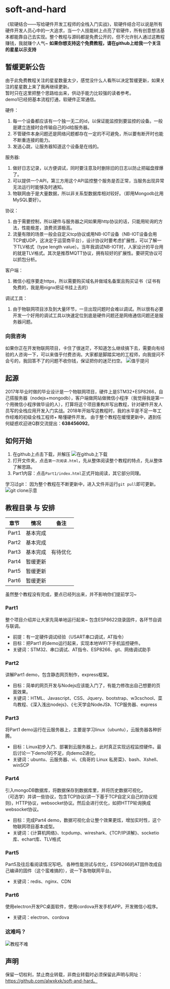 # soft-and-hard
《软硬结合——写给硬件开发工程师的全栈入门实战》，软硬件结合可以说是所有硬件开发人员心中的一大追求，当一个人技能树上点亮了软硬件，所有创意想法基本都能靠自己去实现。整个教程与源码都是免费公开的，但不允许别人通过这教程赚钱，我就赚个人气~ __如果你想支持这个免费教程，请在github上给我一个关注的星星以示支持__

## 暂缓更新公告
由于此免费教程关注的星星数量太少，感觉没什么人看所以决定暂缓更新，如果关注的星星数上来了我再继续更新。  
暂时只在这里把整个思路给出来，供动手能力比较强的读者参考。  
demo1已经把基本流程打通，软硬件正常通信。  

硬件：
1. 每一个设备都应该有一个独一无二的id，以保证能监控到要监控的设备。一般是建立连接时会传输自己的id给服务器。
2. 不管硬件本身问题还是网络问题都存在一定的不可避免，所以要有断开时也能不断重连接的能力。
3. 发送心跳，让服务器知道这个设备是在线的。

服务器:
1. 做好日志记录，以方便调试，同时要注意及时删除旧的日志以防止把磁盘撑爆了。
2. 可以提供一个API，第三方用这个API监控整个服务是否正常，当服务出现异常无法运行时能够及时通知。
3. 物联网由于是大量数据，所以非关系型数据库相对较好。（即用Mongodb比用MySQL要好）。

协议：
1. 由于需要控制，所以硬件与服务器之间如果用http协议的话，只能用轮询的方法，性能极差，浪费资源极高。
2. 流量有限的场景一般会自定义tcp协议或用NB-IOT设备（NB-IOT设备会用TCP或UDP，这决定于运营商平台），设计协议时要考虑扩展性，可以了解一下TLV格式（type length value）。当年我调试NB-IOT时，人家设计的平台用的就是TLV格式。其次是推荐MQTT协议，拥有较好的扩展性。要研究协议可以抓包分析。

客户端：
1. 微信小程序要走https，所以需要购买域名并做域名备案且购买证书（证书有免费的，我是用nignx把证书挂上去的）

调试工具：
1. 由于物联网项目涉及到大量环节，一旦出现问题时会难以调试。所以很有必要开发一个好用的调试工具以快速定位到底是硬件问题还是网络通信问题还是服务器问题。


### 向我咨询
如果你正在开发物联网项目，卡住了很迷茫，不知道怎么继续搞下去，需要向有经验的人咨询一下，可以来值乎付费咨询。大家都是脚踏实地的工程师，向我提问不会亏的，我回答不了的问题不收你钱，保证把你的迷茫扫空。
![值乎提问](http://ww1.sinaimg.cn/large/005BIQVbgy1ft1c0p6d4uj30e50idn0d.jpg)


## 起源
2017年毕业时做的毕业设计是一个物联网项目，硬件上是STM32+ESP8266，自己搭服务器（nodejs+mongodb），客户端做网站做微信小程序（我觉得我是第一个用微信小程序做毕设的人），打算将这个项目重构并写出教程，针对硬件开发人员写的全栈应用开发入门实战。2018年开始写这教程时，我的水平是不足一年工作经难的初级全栈工程师+ 略懂硬件开发。
由于整个教程在缓慢更新中，遇到任何疑惑欢迎进Q群交流提出：__638456092__。
## 如何开始
1. 在github上点击下载，并解压
![在github上下载](http://ww1.sinaimg.cn/large/005BIQVbgy1fsr38x82u2j31hc0t4adw.jpg)
2. 打开文件夹，点击`第一次阅读.html`，先从整体阅读整个教程的特点，先从整体了解思路。
3. Part1内容：点击`Part1/index.html`正式开始阅读，其它部分同理。

学习过git：
因为整个教程在不断更新中，进入文件并运行`git pull`即可更新。
![git clone示意](http://ww1.sinaimg.cn/large/005BIQVbgy1fqtnqg91l9g31h30rmu0z.gif)

## 教程目录 与 安排
章节 | 情况 | 备注
------------ | ------------- | -------------
Part1 | 基本完成 |
Part2 | 基本完成 |
Part3 | 基本完成 |有待优化
Part4 | 暂缓更新 | 
Part5 | 暂缓更新 | 
Part6 | 暂缓更新 | 

虽然整个教程没有完成，要点已经列出来，并不影响你们提前学习~
### Part1
整个项目介绍并让大家先简单地运行起来~ 包含ESP8622烧录固件，各环节自调与联调。
- 前提：有一定硬件调试经验（USART串口调试，AT指令）
- 目标：把Part1 的demo运行起来，实现本地WIFI下手机监控硬件。
- 关键词：STM32、串口调试、AT指令、ESP8266、git、网络调试助手
### Part2
讲解Part1 demo，包含静态网页制作，express框架。
- 目标：简单的网页开发与Nodejs应该能入门了，有能力修改出自己想要的页面效果。
- 关键词：HTML、Javascript、CSS、Jquery、bootstrap、w3cschool、菜鸟教程、《深入浅出nodejs》、《七天学会NodeJS》、TCP服务器、express
### Part3
将Part1 demo运行在云服务器上，主要是学习linux（ubuntu），云服务器各种折腾。
- 目标：Linux初步入门、部署到云服务器上，此时真正实现远程监控硬件。最后讨论一下demo1的不足，向demo2进化。
- 关键词：ubuntu、云服务器、vi、《鳥哥的 Linux 私房菜》、bash、Xshell、winSCP
### Part4
引入mongoDB数据库，将数据保存到数据库里，并将历史数据可视化。  
（可选学）并讲一些协议，包含TCP协议(讲一下基于TCP自定义自己的协议规则)，HTTP协议，websocket协议。然后会进行优化，如把HTTP轮询换成websocket协议。
- 目标：完成Part4 demo，数据可视化会让整个效果更炫，增加实时性，这个物联网项目基本成型。
- 关键词：《计算机网络》、tcpdump、wireshark、《TCP/IP详解》、socketio库、echart库、TLV格式
### Part5
Part5及往后看阅读情况写吧。
各种性能测试与优化，ESP8266的AT固件改成自己编译的固件（这个蛮难搞的），说一下各物联网平台。
- 关键词：redis、nginx、CDN
### Part6
使用electron开发PC桌面软件，使用cordova开发手机APP。开发微信小程序。
- 关键词：electron、cordova
### 这难吗？
![教程不难](http://ww1.sinaimg.cn/large/005BIQVbgy1fss6qz59w6j30jj0a2t9h.jpg)

## 声明
保留一切权利，禁止商业转载，非商业转载时必须保留此声明与网址：https://github.com/alwxkxk/soft-and-hard。


